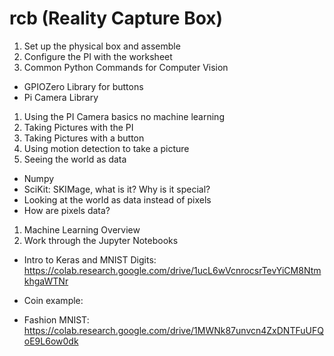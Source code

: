 # rcb (Reality Capture Box)

1. Set up the physical box and assemble
1. Configure the PI with the worksheet
1. Common Python Commands for Computer Vision
 * GPIOZero Library for buttons 
 * Pi Camera Library
 
1. Using the PI Camera basics no machine learning
 1. Taking Pictures with the PI
 1. Taking Pictures with a button
 1. Using motion detection to take a picture
1. Seeing the world as data
 * Numpy
 * SciKit: SKIMage, what is it? Why is it special?
 * Looking at the world as data instead of pixels
 * How are pixels data?
1. Machine Learning Overview
1. Work through the Jupyter Notebooks
 * Intro to Keras and MNIST Digits: https://colab.research.google.com/drive/1ucL6wVcnrocsrTevYiCM8NtmkhgaWTNr
 
 * Coin example:
 
 * Fashion MNIST: https://colab.research.google.com/drive/1MWNk87unvcn4ZxDNTFuUFQoE9L6ow0dk
 
